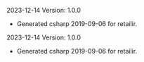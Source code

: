 2023-12-14 Version: 1.0.0
- Generated csharp 2019-09-06 for retailir.

2023-12-14 Version: 1.0.0
- Generated csharp 2019-09-06 for retailir.

